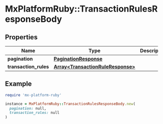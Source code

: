 # MxPlatformRuby::TransactionRulesResponseBody

## Properties

| Name | Type | Description | Notes |
| ---- | ---- | ----------- | ----- |
| **pagination** | [**PaginationResponse**](PaginationResponse.md) |  | [optional] |
| **transaction_rules** | [**Array&lt;TransactionRuleResponse&gt;**](TransactionRuleResponse.md) |  | [optional] |

## Example

```ruby
require 'mx-platform-ruby'

instance = MxPlatformRuby::TransactionRulesResponseBody.new(
  pagination: null,
  transaction_rules: null
)
```

